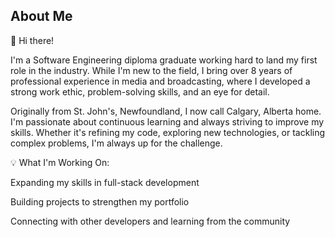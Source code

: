 ## About Me

👋 Hi there!

I'm a Software Engineering diploma graduate working hard to land my first role in the industry. While I'm new to the field, I bring over 8 years of professional experience in media and broadcasting, where I developed a strong work ethic, problem-solving skills, and an eye for detail.

Originally from St. John's, Newfoundland, I now call Calgary, Alberta home. I'm passionate about continuous learning and always striving to improve my skills. Whether it's refining my code, exploring new technologies, or tackling complex problems, I'm always up for the challenge.

💡 What I'm Working On:

Expanding my skills in full-stack development

Building projects to strengthen my portfolio

Connecting with other developers and learning from the community
